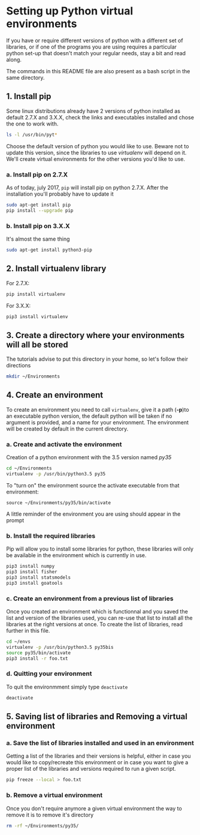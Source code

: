 # Setting up Python virtual environments

If you have or require different versions of python with a different set of libraries,
or if one of the programs you are using requires a particular python set-up that doesn't match 
your regular needs, stay a bit and read along.

The commands in this README file are also present as a bash script in the same directory.





## 1. Install pip

Some linux distributions already have 2 versions of python installed as default 2.7.X and 3.X.X,
check the links and executables installed and chose the one to work with.

```bash
ls -l /usr/bin/pyt*
```

Choose the default version of python you would like to use.
Beware not to update this version, since the libraries to use _virtualenv_ will depend on it.
We'll create virtual environments for the other versions you'd like to use.




### a. Install pip on 2.7.X

As of today, july 2017, `pip` will install pip on python 2.7.X.
After the installation you'll probably have to update it

```bash
sudo apt-get install pip
pip install --upgrade pip
```



### b. Install pip on 3.X.X

It's almost the same thing

```bash
sudo apt-get install python3-pip
```





## 2. Install virtualenv library

For 2.7.X:

```bash
pip install virtualenv
```

For 3.X.X:

```bash
pip3 install virtualenv
```





## 3. Create a directory where your environments will all be stored

The tutorials advise to put this directory in your home, so let's follow their directions

```bash
mkdir ~/Environments
```






## 4. Create an environment

To create an environment you need to call `virtualenv`,
give it a path (**-p**)to an executable python version,
the default python will be taken if no argument is provided,
and a name for your environment.
The environment will be created by default in the current directory.




### a. Create and activate the environment

Creation of a python environment with the 3.5 version named *py35*

```bash
cd ~/Environments
virtualenv -p /usr/bin/python3.5 py35
```

To "turn on" the environment source the activate executable from that environment:

```
source ~/Environments/py35/bin/activate
```

A little reminder of the environment you are using should appear in the prompt




### b. Install the required libraries

Pip will allow you to install some libraries for python, 
these libraries will only be available in the environment which is currently in use.

```bash
pip3 install numpy
pip3 install fisher 
pip3 install statsmodels
pip3 install goatools
```



### c. Create an environment from a previous list of libraries

Once you created an environment which is functionnal and
you saved the list and version of the libraries used,
you can re-use that list to install all the libraries  at the right versions at once.
To create the list of libraries, read further in this file.

```bash
cd ~/envs
virtualenv -p /usr/bin/python3.5 py35bis
source py35/bin/activate
pip3 install -r foo.txt
```



### d. Quitting your environment

To quit the environmment simply type `deactivate`

```bash
deactivate
```





## 5. Saving list of libraries and Removing a virtual environment



### a. Save the list of libraries installed and used in an environment

Getting a list of the libraries and their versions is helpful,
either in case you would like to copy/recreate this environment or
in case you want to give a proper list of the libraries and versions required to run a given script.

```bash
pip freeze --local > foo.txt
```


### b. Remove a virtual environment

Once you don't require anymore a given virtual environment the way to remove it is to remove it's
directory

```bash
rm -rf ~/Environments/py35/
```

